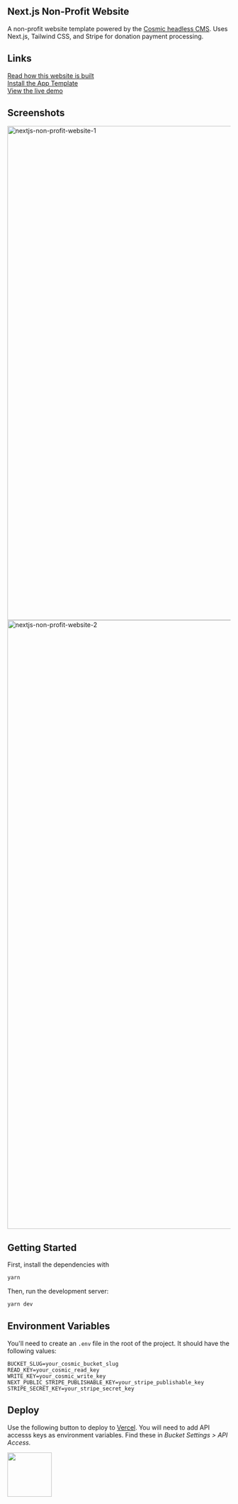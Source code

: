 ## Next.js Non-Profit Website
A non-profit website template powered by the [Cosmic headless CMS](https://www.cosmicjs.com). Uses Next.js, Tailwind CSS, and Stripe for donation payment processing.

## Links
[Read how this website is built](https://www.cosmicjs.com/articles/build-a-non-profit-app-with-next-and-cosmic)<br/>
[Install the App Template](https://www.cosmicjs.com/apps/nextjs-non-profit-website)<br/>
[View the live demo](https://nextjs-non-profit-website.vercel.app/)

## Screenshots
<img width="1116" alt="nextjs-non-profit-website-1" src="https://user-images.githubusercontent.com/1950722/162981025-da14b0ab-25ef-436d-b248-a851c403dc71.png">
<img width="1375" alt="nextjs-non-profit-website-2" src="https://user-images.githubusercontent.com/1950722/162981041-b316e4d1-2a59-4c9e-b49a-a52f653825aa.png">

## Getting Started
First, install the dependencies with

```bash
yarn
```

Then, run the development server:

```bash
yarn dev
```

## Environment Variables

You'll need to create an `.env` file in the root of the project. It should have the following values:

```env
BUCKET_SLUG=your_cosmic_bucket_slug
READ_KEY=your_cosmic_read_key
WRITE_KEY=your_cosmic_write_key
NEXT_PUBLIC_STRIPE_PUBLISHABLE_KEY=your_stripe_publishable_key
STRIPE_SECRET_KEY=your_stripe_secret_key
```

## Deploy
<p>Use the following button to deploy to <a href="https://vercel.com/" rel="noopener noreferrer" target="_blank">Vercel</a>. You will need to add API accesss keys as environment variables. Find these in <em>Bucket Settings &gt; API Access</em><em>.</em></p>
<p>
<a href="https://vercel.com/import/git?c=1&s=https://vercel.com/import/git?c=1&s=https://github.com/cosmicjs/nextjs-non-profit-website&env=READ_KEY,WRITE_KEY,BUCKET_SLUG,STRIPE_SECRET_KEY,NEXT_PUBLIC_STRIPE_PUBLISHABLE_KEY" rel="noopener noreferrer" target="_blank"><img src="https://cdn.cosmicjs.com/d3f0d5e0-c064-11ea-9a05-6f8a16b0b14c-deploy-to-vercel.svg" style="width: 100px;" class="fr-fic fr-dib fr-fil"></a>
</p>
